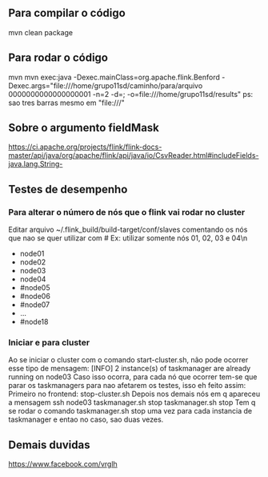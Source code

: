 ## Para compilar o código
mvn clean package
## Para rodar o código
mvn mvn exec:java -Dexec.mainClass=org.apache.flink.Benford -Dexec.args="file:///home/grupo11sd/caminho/para/arquivo 0000000000000000001 -n=2 -d=; -o=file:///home/grupo11sd/results"
ps: sao tres barras mesmo em "file:///"
## Sobre o argumento fieldMask
https://ci.apache.org/projects/flink/flink-docs-master/api/java/org/apache/flink/api/java/io/CsvReader.html#includeFields-java.lang.String-
## Testes de desempenho
### Para alterar o número de nós que o flink vai rodar no cluster
Editar arquivo  ~/.flink_build/build-target/conf/slaves comentando os nós que nao se quer utilizar com #
Ex: utilizar somente nós 01, 02, 03 e 04\n
- node01
- node02
- node03
- node04
- #node05
- #node06
- #node07
- ...
- #node18
### Iniciar e para cluster
Ao se iniciar o cluster com o comando start-cluster.sh, não pode ocorrer esse tipo de mensagem:
[INFO] 2 instance(s) of taskmanager are already running on node03
Caso isso ocorra, para cada nó que ocorrer tem-se que parar os taskmanagers para nao afetarem os testes, isso eh feito assim:
Primeiro no frontend:
stop-cluster.sh
Depois nos demais nós em q apareceu a mensagem
ssh node03
taskmanager.sh stop
taskmanager.sh stop
Tem q se rodar o comando taskmanager.sh stop uma vez para cada instancia de taskmanager e entao no caso, sao duas vezes.
## Demais duvidas
https://www.facebook.com/vrglh
